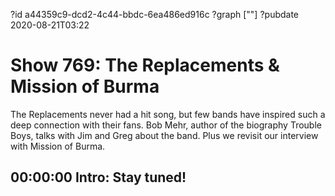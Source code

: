 ?id a44359c9-dcd2-4c44-bbdc-6ea486ed916c
?graph [""]
?pubdate 2020-08-21T03:22
# Show 769: The Replacements & Mission of Burma

The Replacements never had a hit song, but few bands have inspired such a deep connection with their fans. Bob Mehr, author of the biography Trouble Boys, talks with Jim and Greg about the band. Plus we revisit our interview with Mission of Burma.


## 00:00:00 Intro: Stay tuned!

